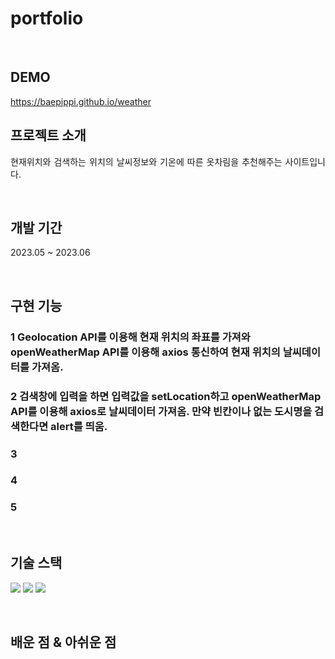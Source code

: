 # portfolio

<br>

## DEMO

https://baepippi.github.io/weather
<br>

## 프로젝트 소개

<p align="justify">
현재위치와 검색하는 위치의 날씨정보와 기온에 따른 옷차림을 추천해주는 사이트입니다.
</p>

<br>

## 개발 기간

<p align="justify">
2023.05 ~ 2023.06
</p>

<br>

## 구현 기능

### 1 Geolocation API를 이용해 현재 위치의 좌표를 가져와 openWeatherMap API를 이용해 axios 통신하여 현재 위치의 날씨데이터를 가져옴.


### 2 검색창에 입력을 하면 입력값을 setLocation하고 openWeatherMap API를  이용해 axios로 날씨데이터 가져옴. 만약 빈칸이나 없는 도시명을 검색한다면 alert를 띄움.

### 3 

### 4 

### 5 

<br>

## 기술 스택

<img src="https://img.shields.io/badge/html5-E34F26?style=for-the-badge&logo=html5&logoColor=white"> <img src="https://img.shields.io/badge/css-1572B6?style=for-the-badge&logo=css3&logoColor=white"> <img src="https://img.shields.io/badge/React-61DAFB?style=for-the-badge&logo=react&logoColor=white" />

<br>

## 배운 점 & 아쉬운 점

<p align="justify">

<br>
<br>
</p>

<br>


